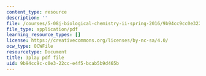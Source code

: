 ```yaml
---
content_type: resource
description: ''
file: /courses/5-08j-biological-chemistry-ii-spring-2016/9b94cc9cc0e322cce4f5bcab5b9d465b_jg7XtfWa_Yg.pdf
file_type: application/pdf
learning_resource_types: []
license: https://creativecommons.org/licenses/by-nc-sa/4.0/
ocw_type: OCWFile
resourcetype: Document
title: 3play pdf file
uid: 9b94cc9c-c0e3-22cc-e4f5-bcab5b9d465b
---
```

